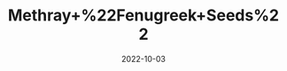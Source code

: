 ---
title: 'Methray+%22Fenugreek+Seeds%22'
date: '2022-10-03' 
metatag: '' 
inventory: '0' 
draft: false 
# meta description 
shortDescripton: 'Fenugreek+has+benefits+for%ef%bf%bdlowering+blood+sugar+levels%2c+boosting+testosterone%2c+and+increasing+milk+production+in+breastfeeding+mothers.+Fenugreek+may+also+reduce+cholesterol+levels%2c+lower+inflammation%2c+and+help+with+appetite+control'
description: 'Seed'
longdescription: ''
featured: True
# product Price
price: '20.0'
# Product Short Description
shortDescription: 'Fenugreek+has+benefits+for%ef%bf%bdlowering+blood+sugar+levels%2c+boosting+testosterone%2c+and+increasing+milk+production+in+breastfeeding+mothers.+Fenugreek+may+also+reduce+cholesterol+levels%2c+lower+inflammation%2c+and+help+with+appetite+control'
productID: '51866134-992A-ED11-9968-005056B3A416'
type: 'products'
category: 'Seed' 
thumnailproduct: 'https://eraconnect.blob.core.windows.net/product-images/aminsaddiquidawakhana/51866134-992A-ED11-9968-005056B3A416.webp' 
images:
  - image: 'https://eraconnect.blob.core.windows.net/product-images/aminsaddiquidawakhana/51866134-992A-ED11-9968-005056B3A416.webp'  
Variants:
---
